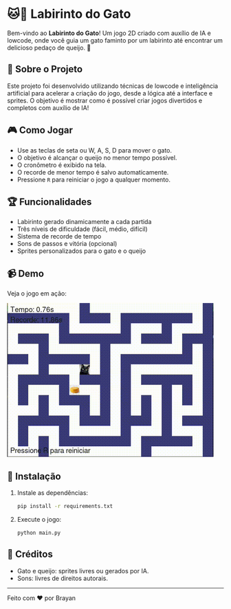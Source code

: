 # 🐱🧀 Labirinto do Gato

Bem-vindo ao **Labirinto do Gato**! Um jogo 2D criado com auxílio de IA e lowcode, onde você guia um gato faminto por um labirinto até encontrar um delicioso pedaço de queijo. 🐾

## 🤖 Sobre o Projeto
Este projeto foi desenvolvido utilizando técnicas de lowcode e inteligência artificial para acelerar a criação do jogo, desde a lógica até a interface e sprites. O objetivo é mostrar como é possível criar jogos divertidos e completos com auxílio de IA!

## 🎮 Como Jogar
- Use as teclas de seta ou W, A, S, D para mover o gato.
- O objetivo é alcançar o queijo no menor tempo possível.
- O cronômetro é exibido na tela.
- O recorde de menor tempo é salvo automaticamente.
- Pressione `R` para reiniciar o jogo a qualquer momento.

## 🏆 Funcionalidades
- Labirinto gerado dinamicamente a cada partida
- Três níveis de dificuldade (fácil, médio, difícil)
- Sistema de recorde de tempo
- Sons de passos e vitória (opcional)
- Sprites personalizados para o gato e o queijo

## 📹 Demo
Veja o jogo em ação:

![Demo do Jogo](assets/demo.gif)

## 🚀 Instalação
1. Instale as dependências:
   ```bash
   pip install -r requirements.txt
   ```
2. Execute o jogo:
   ```bash
   python main.py
   ```

## 📂 Créditos
- Gato e queijo: sprites livres ou gerados por IA.
- Sons: livres de direitos autorais.

---

Feito com ❤️ por Brayan 